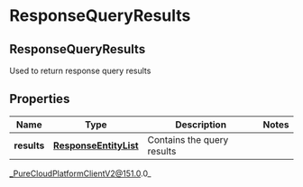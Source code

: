 # ResponseQueryResults

## ResponseQueryResults
Used to return response query results

## Properties

|Name | Type | Description | Notes|
|------------ | ------------- | ------------- | -------------|
| **results** | [**ResponseEntityList**](ResponseEntityList) | Contains the query results | |



_PureCloudPlatformClientV2@151.0.0_
